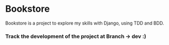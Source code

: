 # Bookstore

Bookstore is a project to explore my skills with Django, using TDD and BDD.


### Track the development of the project at Branch -> dev :)
